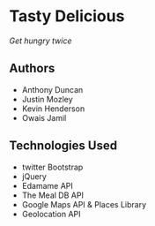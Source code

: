 # Tasty Delicious
*Get hungry twice*
## Authors
- Anthony Duncan
- Justin Mozley
- Kevin Henderson
- Owais Jamil
## Technologies Used
- twitter Bootstrap
- jQuery
- Edamame API
- The Meal DB API
- Google Maps API & Places Library
- Geolocation API
